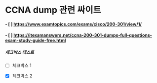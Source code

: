 # CCNA dump 관련 싸이트
#### - [ ] https://www.examtopics.com/exams/cisco/200-301/view/1/
#### - [ ] https://itexamanswers.net/ccna-200-301-dumps-full-questions-exam-study-guide-free.html


##### 체크박스 테스트 
- [ ] <span id="checkbox1">체크박스 1</span>
- [x] <span id="checkbox2">체크박스 2</span>



